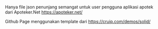 Hanya file json penunjang semangat untuk user pengguna aplikasi apotek dari Apoteker.Net https://apoteker.net/

Github Page menggunakan template dari https://cruip.com/demos/solid/

